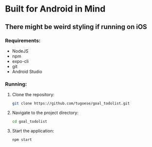# Built for Android in Mind

## There might be weird styling if running on iOS

### Requirements:
- NodeJS
- npm
- expo-cli
- git
- Android Studio

### Running:
1. Clone the repository:
   ```bash
   git clone https://github.com/tugoese/goal_todolist.git
2. Navigate to the project directory:
   ```bash
   cd goal_todolist
3. Start the application:
   ```bash
   npm start
